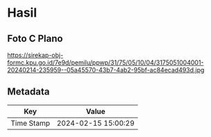 # Hasil

## Foto C Plano

https://sirekap-obj-formc.kpu.go.id/7e9d/pemilu/ppwp/31/75/05/10/04/3175051004001-20240214-235959--05a45570-43b7-4ab2-95bf-ac84ecad493d.jpg


## Metadata

| Key        | Value               |
| ---------- | ------------------- |
| Time Stamp | 2024-02-15 15:00:29 |




